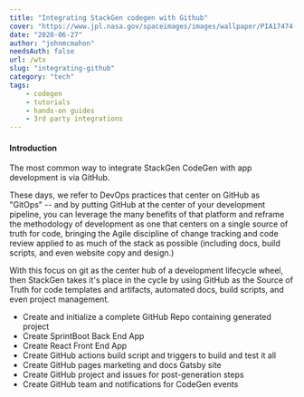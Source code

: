 ```yaml
---
title: "Integrating StackGen codegen with Github"
cover: "https://www.jpl.nasa.gov/spaceimages/images/wallpaper/PIA17474-640x350.jpg"
date: "2020-06-27"
author: "johnmcmahon"
needsAuth: false
url: /wtx
slug: "integrating-github"
category: "tech"
tags:
    - codegen
    - tutorials
    - hands-on guides
    - 3rd party integrations
---
```


#### Introduction

The most common way to integrate StackGen CodeGen with app development is via GitHub.

These days, we refer to DevOps practices that center on GitHub as "GitOps" -- and by putting GitHub at the center of your development pipeline, you can leverage the many benefits of that platform and reframe the methodology of development as one that centers on a single source of truth for code, bringing the Agile discipline of change tracking and code review applied to as much of the stack as possible (including docs, build scripts, and even website copy and design.)

With this focus on git as the center hub of a development lifecycle wheel, then StackGen takes it's place in the cycle by using GitHub as the Source of Truth for code templates and artifacts, automated docs, build scripts, and even project management.

- Create and initialize a complete GitHub Repo containing generated project
- Create SprintBoot Back End App
- Create React Front End App
- Create GitHub actions build script and triggers to build and test it all
- Create GitHub pages marketing and docs Gatsby site
- Create GitHub project and issues for post-generation steps
- Create GitHub team and notifications for CodeGen events